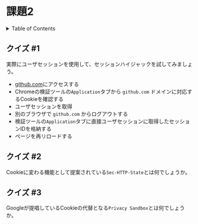 # 課題2

<!-- START doctoc generated TOC please keep comment here to allow auto update -->
<!-- DON'T EDIT THIS SECTION, INSTEAD RE-RUN doctoc TO UPDATE -->
<details>
<summary>Table of Contents</summary>

- [クイズ &#035;1](#%E3%82%AF%E3%82%A4%E3%82%BA-1)
- [クイズ &#035;2](#%E3%82%AF%E3%82%A4%E3%82%BA-2)
- [クイズ &#035;3](#%E3%82%AF%E3%82%A4%E3%82%BA-3)

</details>
<!-- END doctoc generated TOC please keep comment here to allow auto update -->

## クイズ #1

実際にユーザセッションを使用して、セッションハイジャックを試してみましょう。

- [github.com](https://github.com/)にアクセスする
- Chromeの検証ツールの`Application`タブから `github.com` ドメインに対応するCookieを確認する
- ユーザセッションを取得
- 別のブラウザで `github.com` からログアウトする
- 検証ツールの`Application`タブに直接ユーザセッションに取得したセッションIDを格納する
- ページを再リロードする

## クイズ #2

Cookieに変わる機能として提案されている`Sec-HTTP-State`とは何でしょうか。

## クイズ #3

Googleが提唱しているCookieの代替となる`Privacy Sandbox`とは何でしょうか。
